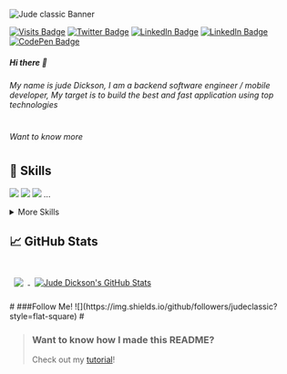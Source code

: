 ![Jude classic Banner](https://ik.imagekit.io/judeclassic/wp-Hi-I-m-Jude-Dickson_1652295060_7vS_jO4MR.jpeg?ik-sdk-version=javascript-1.4.3&updatedAt=1652295184910&tr=w-1500%2Ch-500%2Cfo-auto)

[![Visits Badge](https://badges.pufler.dev/visits/braydoncoyer/braydoncoyer)](https:braydoncoyer.dev)
[![Twitter Badge](https://img.shields.io/badge/Twitter-Profile-informational?style=flat&logo=twitter&logoColor=white&color=1CA2F1)](https://twitter.com/BraydonCoyer)
[![LinkedIn Badge](https://img.shields.io/badge/LinkedIn-Profile-informational?style=flat&logo=linkedin&logoColor=white&color=0D76A8)](https://www.linkedin.com/in/jude-dickson-bb3055152/)
[![LinkedIn Badge](https://img.shields.io/badge/Instagram-Profile-informational?style=flat&logo=instagram&logoColor=white&color=0D76A8)](https://www.instagram.com/jude.techie/)
[![CodePen Badge](https://img.shields.io/badge/CodePen-Profile-informational?style=flat&logo=codepen&logoColor=white&color=black)](https://codepen.io/judeclassic)

##### Hi there 👋

###### My name is jude Dickson, I am a backend software engineer / mobile developer, My target is to build the best and fast application using top technologies
#
###### Want to know more
#
#
## 💼 Skills

[](https://img.shields.io/badge/Code-Angular-informational?style=flat&logo=angular&logoColor=white&color=4AB197)
![](https://img.shields.io/badge/Code-NodeJs-informational?style=flat&logo=Node&logoColor=white&color=4AB197)
![](https://img.shields.io/badge/Code-Flutter-informational?style=flat&logo=flutter&logoColor=white&color=4AB197)
![](https://img.shields.io/badge/Code-React-informational?style=flat&logo=react&logoColor=white&color=4AB197)
...

<details>
<summary>More Skills</summary>

#
#### Languages
  
[](https://img.shields.io/badge/Code-JavaScript-informational?style=flat&logo=JavaScript&logoColor=white&color=4AB197)
![](https://img.shields.io/badge/Code-JavaScript-informational?style=flat&logo=JavaScript&logoColor=white&color=4AB197)
![](https://img.shields.io/badge/Code-TypeScript-informational?style=flat&logo=TypeScript&logoColor=white&color=4AB197)
![](https://img.shields.io/badge/Code-Dart-informational?style=flat&logo=Dart&logoColor=white&color=4AB197)
![](https://img.shields.io/badge/Code-TypeScript-informational?style=flat&logo=TypeScript&logoColor=white&color=4AB197)
![](https://img.shields.io/badge/Code-Python-informational?style=flat&logo=Python3&logoColor=white&color=4AB197)
![](https://img.shields.io/badge/Code-Rust-informational?style=flat&logo=Rust&logoColor=white&color=4AB197)
[](https://img.shields.io/badge/Tech-bash-informational?style=flat&logo=bash&logoColor=white&color=4AB197)

#
#### Styling
[](https://img.shields.io/badge/Style-Tailwind-informational?style=flat&logo=Tailwind-CSS&logoColor=white&color=4AB197)

  
[](https://img.shields.io/badge/Code-MongoDB-informational?style=flat&logo=MongoDB&logoColor=white&color=4AB197)
![](https://img.shields.io/badge/Code-MongoDB-informational?style=flat&logo=MongoDB&logoColor=white&color=4AB197)
![](https://img.shields.io/badge/Code-MySQL-informational?style=flat&logo=mySQL&logoColor=white&color=4AB197)
![](https://img.shields.io/badge/Code-PosgresDB-informational?style=flat&logo=posgresDB&logoColor=white&color=4AB197)
  
#
#### Tools
  

[](https://img.shields.io/badge/Tech-AWS-informational?style=flat&logo=AWS&logoColor=white&color=4AB197)
![](https://img.shields.io/badge/Tech-AWS-informational?style=flat&logo=AWS&logoColor=white&color=4AB197)
![](https://img.shields.io/badge/Tech-DigitalOcean-informational?style=flat&logo=AWS&logoColor=white&color=4AB197)
![](https://img.shields.io/badge/Tools-Vercel-informational?style=flat&logo=Vercel&logoColor=white&color=4AB197)
![](https://img.shields.io/badge/Tools-Figma-informational?style=flat&logo=Figma&logoColor=white&color=4AB197)
![](https://img.shields.io/badge/Tools-Netlify-informational?style=flat&logo=netlify&logoColor=white&color=4AB197)
![](https://img.shields.io/badge/Tools-Jenkins-informational?style=flat&logo=jenkins&logoColor=white&color=4AB197)
![](https://img.shields.io/badge/Tools-Actions-informational?style=flat&logo=github-actions&logoColor=white&color=4AB197)
![](https://img.shields.io/badge/Tools-NPM-informational?style=flat&logo=npm&logoColor=white&color=4AB197)
![](https://img.shields.io/badge/Tools-Postman-informational?style=flat&logo=Postman&logoColor=white&color=4AB197)
![](https://img.shields.io/badge/Tools-GitHub-informational?style=flat&logo=GitHub&logoColor=white&color=4AB197)
![](https://img.shields.io/badge/Tools-GitLab-informational?style=flat&logo=GitLab&logoColor=white&color=4AB197)
  
#
#### Technologies

![](https://img.shields.io/badge/Tech-Kubernetes-informational?style=flat&logo=kubernetes&logoColor=white&color=4AB197)
![](https://img.shields.io/badge/Tech-Docker-informational?style=flat&logo=Docker&logoColor=white&color=4AB197)
![](https://img.shields.io/badge/Tech-Cloudfare-informational?style=flat&logo=Cloudfare&logoColor=white&color=4AB197)
![](https://img.shields.io/badge/Tech-Web3-informational?style=flat&logo=web3&logoColor=white&color=4AB197)
  
#
#### Achitechures
  
![](https://img.shields.io/badge/Tools-Microservice-informational?style=flat&logo=Microservice&logoColor=white&color=4AB197)
![](https://img.shields.io/badge/Tools-Monolyth-informational?style=flat&logo=Monolyth&logoColor=white&color=4AB197)
![](https://img.shields.io/badge/Tools-Clean-informational?style=flat&logo=Docker&logoColor=white&color=4AB197)
![](https://img.shields.io/badge/Tools-MVCL-informational?style=flat&logo=Cloudfare&logoColor=white&color=4AB197)

</details>

## &#x1f4c8; GitHub Stats

<br>

<a href="https://github.com/judeclassic">
  <img align="center" style="margin:0.5rem" src="https://github-readme-stats.vercel.app/api/top-langs/?username=judeclassic&hide=html,css&title_color=ffffff&text_color=c9cacc&icon_color=4AB197&bg_color=1A2B34" />
</a>

<a href="https://github.com/judeclassic">
  <img align="center" style="margin:0.5rem" src="https://github-readme-stats.vercel.app/api?username=judeclassic&show_icons=true&line_height=27&count_private=true&title_color=ffffff&text_color=c9cacc&icon_color=4AB097&bg_color=1A2B34" alt="Jude Dickson's GitHub Stats" />
</a>
<br>
<br>
#
###Follow Me!
![](https://img.shields.io/github/followers/judeclassic?style=flat-square)
#


> ### Want to know how I made this README?
>
> Check out my [tutorial](https://braydoncoyer.dev/blog/creating-a-killer-github-profile-readme-part-1/)!


<!--
**judeclassic/Judeclassic** is a ✨ _special_ ✨ repository because its `README.md` (this file) appears on your GitHub profile.

Here are some ideas to get you started:

- 🔭 I’m currently working on ...
- 🌱 I’m currently learning ...
- 👯 I’m looking to collaborate on ...
- 🤔 I’m looking for help with ...
- 💬 Ask me about ...
- 📫 How to reach me: ...
- 😄 Pronouns: ...
- ⚡ Fun fact: ...
-->
